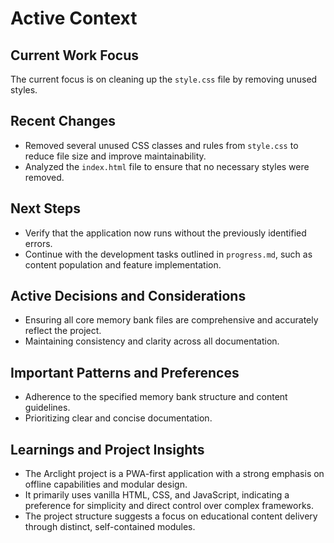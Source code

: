 # Active Context

## Current Work Focus

The current focus is on cleaning up the `style.css` file by removing unused styles.

## Recent Changes

- Removed several unused CSS classes and rules from `style.css` to reduce file size and improve maintainability.
- Analyzed the `index.html` file to ensure that no necessary styles were removed.

## Next Steps

- Verify that the application now runs without the previously identified errors.
- Continue with the development tasks outlined in `progress.md`, such as content population and feature implementation.

## Active Decisions and Considerations

- Ensuring all core memory bank files are comprehensive and accurately reflect the project.
- Maintaining consistency and clarity across all documentation.

## Important Patterns and Preferences

- Adherence to the specified memory bank structure and content guidelines.
- Prioritizing clear and concise documentation.

## Learnings and Project Insights

- The Arclight project is a PWA-first application with a strong emphasis on offline capabilities and modular design.
- It primarily uses vanilla HTML, CSS, and JavaScript, indicating a preference for simplicity and direct control over complex frameworks.
- The project structure suggests a focus on educational content delivery through distinct, self-contained modules.
